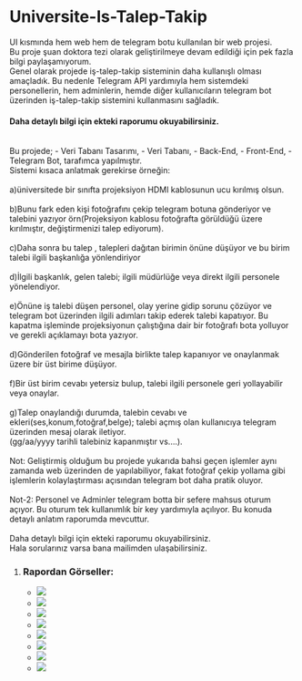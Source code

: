# Universite-Is-Talep-Takip <br>
UI kısmında hem web hem de telegram botu kullanılan bir web projesi.  <br>
Bu proje şuan doktora tezi olarak geliştirilmeye devam edildiği için pek fazla bilgi paylaşamıyorum.  <br>
Genel olarak projede iş-talep-takip sisteminin daha kullanışlı olması amaçladık. Bu nedenle Telegram API yardımıyla hem sistemdeki personellerin, hem adminlerin, hemde diğer kullanıcıların telegram bot üzerinden iş-talep-takip sistemini kullanmasını sağladık.  <br>

<h4>Daha detaylı bilgi için ekteki raporumu okuyabilirsiniz.</h4>

 <br> 
Bu projede;
- Veri Tabanı Tasarımı,
- Veri Tabanı,
- Back-End,
- Front-End,
- Telegram Bot,
tarafımca yapılmıştır.
 <br>
Sistemi kısaca anlatmak gerekirse örneğin: <br> <br>
a)üniversitede bir sınıfta projeksiyon HDMI kablosunun ucu kırılmış olsun. <br> <br>
b)Bunu fark eden kişi fotoğrafını çekip telegram botuna gönderiyor ve talebini yazıyor örn(Projeksiyon kablosu fotoğrafta görüldüğü üzere kırılmıştır, değiştirmenizi talep ediyorum). <br> <br>
c)Daha sonra bu talep , talepleri dağıtan birimin önüne düşüyor ve bu birim talebi ilgili başkanlığa yönlendiriyor <br> <br>
d)İlgili başkanlık, gelen talebi; ilgili müdürlüğe veya direkt ilgili personele yönelendiyor. <br> <br>
e)Önüne iş talebi düşen personel, olay yerine gidip sorunu çözüyor ve telegram bot üzerinden ilgili adımları takip ederek talebi kapatıyor. Bu kapatma işleminde  projeksiyonun çalıştığına dair bir fotoğrafı bota yolluyor ve gerekli açıklamayı bota yazıyor. <br> <br>
d)Gönderilen fotoğraf ve mesajla birlikte talep kapanıyor ve onaylanmak üzere bir üst birime düşüyor. <br> <br>
f)Bir üst birim cevabı yetersiz bulup, talebi ilgili personele geri yollayabilir veya onaylar. <br> <br>
g)Talep onaylandığı durumda, talebin cevabı ve ekleri(ses,konum,fotoğraf,belge); talebi açmış olan kullanıcıya telegram üzerinden mesaj olarak iletiyor. <br>
(gg/aa/yyyy tarihli talebiniz kapanmıştır vs....). <br> <br>
Not: Geliştirmiş olduğum bu projede yukarıda bahsi geçen işlemler aynı zamanda web üzerinden de yapılabiliyor, fakat fotoğraf çekip yollama gibi işlemlerin kolaylaştırması açısından telegram bot daha pratik oluyor. <br> <br>
Not-2: Personel ve Adminler telegram botta bir sefere mahsus oturum açıyor. Bu oturum tek kullanımlık bir key yardımıyla açılıyor. Bu konuda detaylı anlatım raporumda mevcuttur. <br> <br>
Daha detaylı bilgi için ekteki raporumu okuyabilirsiniz. <br> 
Hala sorularınız varsa bana mailimden ulaşabilirsiniz. <br> 

<ol>
  <li>
      <h3 color="Red">Rapordan Görseller:</h3>
      <ul>        
        <li><img src="GorsellerReadme/1.png"></li> 
        <li><img src="GorsellerReadme/2.png"></li>
        <li><img src="GorsellerReadme/3.png"></li>
        <li><img src="GorsellerReadme/4.png"></li>
        <li><img src="GorsellerReadme/5.png"></li>
        <li><img src="GorsellerReadme/6.png"></li>
        <li><img src="GorsellerReadme/7.png"></li>
        <li><img src="GorsellerReadme/8.png"></li>
      </ul>
  </li>
</ol>
